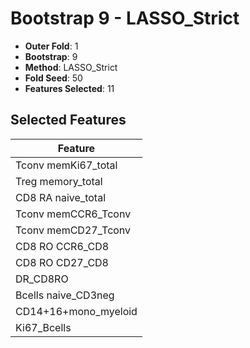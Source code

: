 # Bootstrap 9 - LASSO_Strict

- **Outer Fold**: 1
- **Bootstrap**: 9
- **Method**: LASSO_Strict
- **Fold Seed**: 50
- **Features Selected**: 11

## Selected Features

| Feature |
|---------|
| Tconv memKi67_total |
| Treg memory_total |
| CD8 RA naive_total |
| Tconv memCCR6_Tconv |
| Tconv memCD27_Tconv |
| CD8 RO CCR6_CD8 |
| CD8 RO CD27_CD8 |
| DR_CD8RO |
| Bcells naive_CD3neg |
| CD14+16+mono_myeloid |
| Ki67_Bcells |
